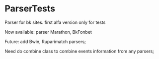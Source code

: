 # ParserTests
Parser for bk sites. first alfa version only for tests

Now available: parser Marathon, BkFonbet

Future: add Bwin, Ruparimatch parsers;

Need do combine class to combine events information from any parsers;

